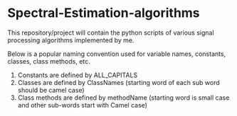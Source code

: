 # Spectral-Estimation-algorithms
This repository/project will contain the python scripts of various signal processing algorithms implemented by me.

Below is a popular naming convention used for variable names, constants, classes, class methods, etc.
1. Constants are defined by ALL_CAPITALS
2. Classes are defined by ClassNames (starting word of each sub word should be camel case)
3. Class methods are defined by methodName (starting word is small case and other sub-words start with Camel case)
